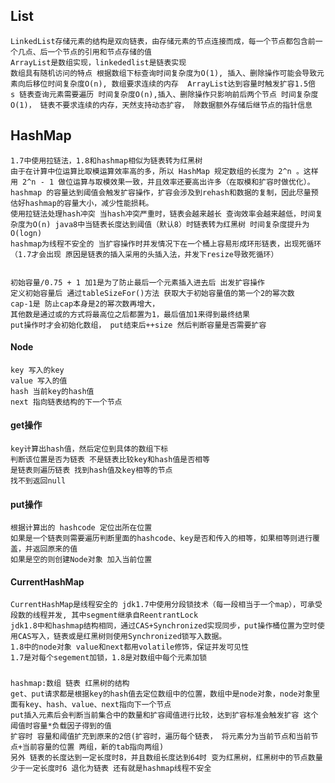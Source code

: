## List

	LinkedList存储元素的结构是双向链表，由存储元素的节点连接而成，每一个节点都包含前一个几点、后一个节点的引用和节点存储的值
	ArrayList是数组实现，linkededlist是链表实现
	数组具有随机访问的特点 根据数组下标查询时间复杂度为O(1), 插入、删除操作可能会导致元素向后移位时间复杂度O(n), 数组要求连续的内存  ArrayList达到容量时触发扩容1.5倍
	s 链表查询元素需要遍历 时间复杂度O(n),插入、删除操作只影响前后两个节点 时间复杂度O(1)， 链表不要求连续的内存，天然支持动态扩容， 除数据额外存储后继节点的指针信息

## HashMap
	1.7中使用拉链法，1.8和hashmap相似为链表转为红黑树
	由于在计算中位运算比取模运算效率高的多，所以 HashMap 规定数组的长度为 2^n 。这样用 2^n - 1 做位运算与取模效果一致，并且效率还要高出许多（在取模和扩容时做优化）。
	hashmap 的容量达到阈值会触发扩容操作，扩容会涉及到rehash和数据的复制，因此尽量预估好hashmap的容量大小，减少性能损耗。
	使用拉链法处理hash冲突 当hash冲突严重时，链表会越来越长 查询效率会越来越低，时间复杂度为O(n) java8中当链表长度达到阈值（默认8）时链表转为红黑树 时间复杂度提升为O(logn)
	hashmap为线程不安全的 当扩容操作时并发情况下在一个桶上容易形成环形链表，出现死循环（1.7才会出现 原因是链表的插入采用的头插入法，并发下resize导致死循环）
	
	
	初始容量/0.75 + 1 加1是为了防止最后一个元素插入进去后 出发扩容操作
	定义初始容量后 通过tableSizeFor()方法 获取大于初始容量值的第一个2的幂次数
	cap-1是 防止cap本身是2的幂次数再增大，
	其他数是通过或的方式将最高位之后都置为1，最后值加1来得到最终结果
	put操作时才会初始化数组， put结束后++size 然后判断容量是否需要扩容

#### Node
	key 写入的key
	value 写入的值
	hash 当前key的hash值
	next 指向链表结构的下一个节点

#### get操作
	key计算出hash值，然后定位到具体的数组下标
	判断该位置是否为链表 不是链表比较key和hash值是否相等
	是链表则遍历链表 找到hash值及key相等的节点
	找不到返回null
#### put操作
	根据计算出的 hashcode 定位出所在位置
	如果是一个链表则需要遍历判断里面的hashcode、key是否和传入的相等，如果相等则进行覆盖，并返回原来的值
	如果是空的则创建Node对象 加入当前位置


#### CurrentHashMap
	CurrentHashMap是线程安全的 jdk1.7中使用分段锁技术（每一段相当于一个map），可承受段数的线程并发, 其中segment继承自ReentrantLock
	jdk1.8中和hashmap结构相同，通过CAS+Synchronized实现同步，put操作桶位置为空时使用CAS写入，链表或是红黑树则使用Synchronized锁写入数据。
	1.8中的node对象 value和next都用volatile修饰，保证并发可见性
	1.7是对每个segement加锁，1.8是对数组中每个元素加锁


##### 
	hashmap:数组 链表 红黑树的结构
	get、put请求都是根据key的hash值去定位数组中的位置，数组中是node对象，node对象里面有key、hash、value、next指向下一个节点
	put插入元素后会判断当前集合中的数量和扩容阈值进行比较，达到扩容标准会触发扩容 这个阈值时容量*负载因子得到的值
	扩容时 容量和阈值扩充到原来的2倍(扩容时，遍历每个链表， 将元素分为当前节点和当前节点+当前容量的位置 两组，新的tab指向两组)
	另外 链表的长度达到一定长度时8，并且数组长度达到64时 变为红黑树，红黑树中的节点数量少于一定长度时6 退化为链表 还有就是hashmap线程不安全
